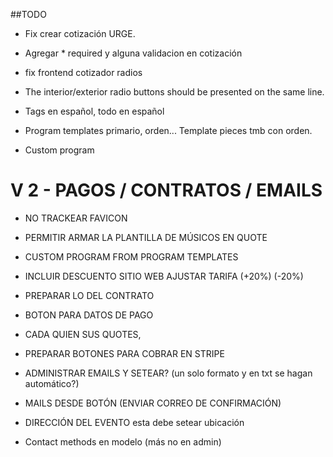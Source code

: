 ##TODO 
- Fix crear cotización URGE.

- Agregar * required y alguna validacion en cotización
- fix frontend cotizador radios
- The interior/exterior radio buttons should be presented on the same line.
- Tags en español, todo en español


- Program templates primario, orden...  Template pieces tmb con orden. 

- Custom program 


# V 2 - PAGOS / CONTRATOS / EMAILS 
- NO TRACKEAR FAVICON
- PERMITIR ARMAR LA PLANTILLA DE MÚSICOS EN QUOTE
- CUSTOM PROGRAM FROM PROGRAM TEMPLATES
- INCLUIR DESCUENTO SITIO WEB AJUSTAR TARIFA (+20%) (-20%) 
- PREPARAR LO DEL CONTRATO
- BOTON PARA DATOS DE PAGO
- CADA QUIEN SUS QUOTES, 

- PREPARAR BOTONES PARA COBRAR EN STRIPE
- ADMINISTRAR EMAILS Y SETEAR? (un solo formato y en txt se hagan automático?)
- MAILS DESDE BOTÓN (ENVIAR CORREO DE CONFIRMACIÓN)
- DIRECCIÓN DEL EVENTO esta debe setear ubicación 
- Contact methods en modelo (más no en admin)
